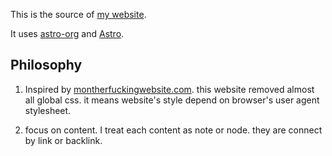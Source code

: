 This is the source of [my website](https://felixmurraytang.com).

It uses [astro-org](https://github.com/rasendubi/uniorg/tree/master/packages/astro-org) and [Astro](https://astro.build).

## Philosophy

1. Inspired by [montherfuckingwebsite.com](https://montherfuckingwebsite.com).
this website removed almost all global css. it means website's style depend on
browser's user agent stylesheet.

2. focus on content. I treat each content as note or node. they are connect by
link or backlink.